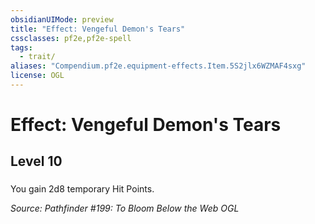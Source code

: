 ```yaml
---
obsidianUIMode: preview
title: "Effect: Vengeful Demon's Tears"
cssclasses: pf2e,pf2e-spell
tags:
  - trait/
aliases: "Compendium.pf2e.equipment-effects.Item.5S2jlx6WZMAF4sxg"
license: OGL
---
```

# Effect: Vengeful Demon's Tears
## Level 10
### 






You gain 2d8 temporary Hit Points.

*Source: Pathfinder #199: To Bloom Below the Web*
*OGL*